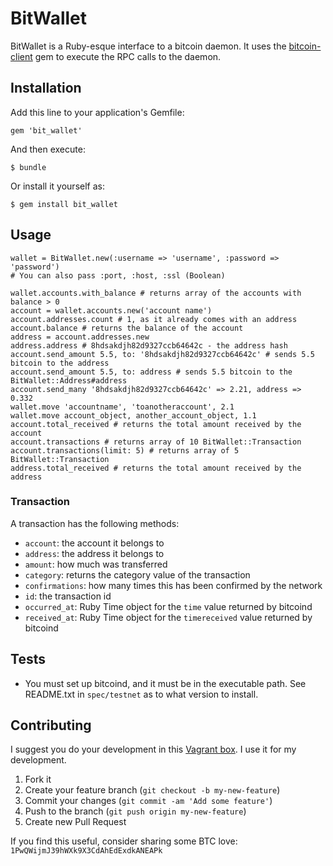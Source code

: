 # BitWallet

BitWallet is a Ruby-esque interface to a bitcoin daemon. It uses the [bitcoin-client](https://github.com/sinisterchipmunk/bitcoin-client) gem to execute the RPC calls to the daemon.

## Installation

Add this line to your application's Gemfile:

    gem 'bit_wallet'

And then execute:

    $ bundle

Or install it yourself as:

    $ gem install bit_wallet

## Usage

    wallet = BitWallet.new(:username => 'username', :password => 'password')
    # You can also pass :port, :host, :ssl (Boolean)

    wallet.accounts.with_balance # returns array of the accounts with balance > 0
    account = wallet.accounts.new('account name')
    account.addresses.count # 1, as it already comes with an address
    account.balance # returns the balance of the account
    address = account.addresses.new
    address.address # 8hdsakdjh82d9327ccb64642c - the address hash
    account.send_amount 5.5, to: '8hdsakdjh82d9327ccb64642c' # sends 5.5 bitcoin to the address
    account.send_amount 5.5, to: address # sends 5.5 bitcoin to the BitWallet::Address#address
    account.send_many '8hdsakdjh82d9327ccb64642c' => 2.21, address => 0.332
    wallet.move 'accountname', 'toanotheraccount', 2.1
    wallet.move account_object, another_account_object, 1.1
    account.total_received # returns the total amount received by the account
    account.transactions # returns array of 10 BitWallet::Transaction
    account.transactions(limit: 5) # returns array of 5 BitWallet::Transaction
    address.total_received # returns the total amount received by the address

### Transaction

A transaction has the following methods:

- `account`: the account it belongs to
- `address`: the address it belongs to
- `amount`: how much was transferred
- `category`: returns the category value of the transaction
- `confirmations`: how many times this has been confirmed by the network
- `id`: the transaction id
- `occurred_at`: Ruby Time object for the `time` value returned by bitcoind
- `received_at`: Ruby Time object for the `timereceived` value returned by bitcoind

## Tests

- You must set up bitcoind, and it must be in the executable path. See README.txt in `spec/testnet` as to what version to install.

## Contributing

I suggest you do your development in this [Vagrant box](https://github.com/ramontayag/ruby-bitcoin-box). I use it for my development.

1. Fork it
2. Create your feature branch (`git checkout -b my-new-feature`)
3. Commit your changes (`git commit -am 'Add some feature'`)
4. Push to the branch (`git push origin my-new-feature`)
5. Create new Pull Request

If you find this useful, consider sharing some BTC love: `1PwQWijmJ39hWXk9X3CdAhEdExdkANEAPk`
